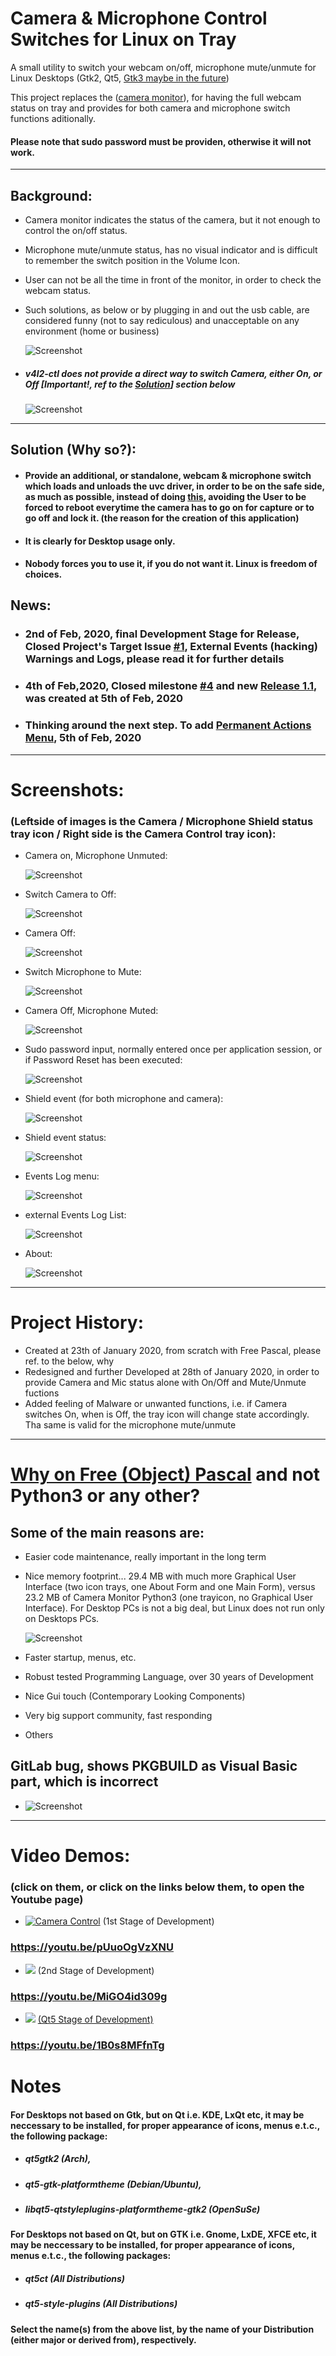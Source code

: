 # Camera & Microphone Control Switches for Linux on Tray

A small utility to switch your webcam on/off, microphone mute/unmute for Linux Desktops (Gtk2, Qt5, [Gtk3 maybe in the future](https://gitlab.com/psposito/camera-control-webcam-switch-indicator/issues/4))

This project replaces the ([camera monitor](https://launchpad.net/cameramonitor)), for having the full webcam status on tray and provides for both camera and microphone switch functions aditionally.

#### Please note that sudo password must be providen, otherwise it will not work. 

--------------------------------------------------------------------------------------------------------------------------------------------------------------------

## Background:

- Camera monitor indicates the status of the camera, but it not enough to control the on/off status.
- Microphone mute/unmute status, has no visual indicator and is difficult to remember the switch position in the Volume Icon.
- User can not be all the time in front of the monitor, in order to check the webcam status.
- Such solutions, as below or by plugging in and out the usb cable, are considered funny (not to say rediculous) and unacceptable on any environment (home or business)

    ![Screenshot](https://imgur.com/MmQeg2Y.png)

- ##### v4l2-ctl does not provide a direct way to switch Camera, either On, or Off [Important!, ref to the [Solution](https://gitlab.com/psposito/camera-control-webcam-switch-indicator/-/blob/master/README.md#solution-why-so)] section below

    ![Screenshot](https://imgur.com/wF4RCu5.png)
---------------------------------------------------------------------------------------------------------------------------------------------------------------------

## Solution (Why so?):

- #### Provide an additional, or standalone, webcam & microphone switch which loads and unloads the uvc driver, in order to be on the safe side, as much as possible, instead of doing [this](https://linoxide.com/linux-how-to/disable-webcam-microphone-linux/), avoiding the User to be forced to reboot everytime the camera has to go on for capture or to go off and lock it. (the reason for the creation of this application)
- #### It is clearly for Desktop usage only.
- #### Nobody forces you to use it, if you do not want it. Linux is freedom of choices.

## News:

- ### 2nd of Feb, 2020, final Development Stage for Release, Closed Project's Target Issue [#1](https://gitlab.com/psposito/camera-control-webcam-switch-indicator/issues/1), External Events (hacking) Warnings and Logs, please read it for further details
- ### 4th of Feb,2020, Closed milestone [#4](https://gitlab.com/psposito/camera-control-webcam-switch-indicator/issues/4) and new [Release 1.1](https://gitlab.com/psposito/camera-control-webcam-switch-indicator/-/tags/1.1), was created at 5th of Feb, 2020
- ### Thinking around the next step. To add [Permanent Actions Menu](https://imgur.com/vw6zPPM.png), 5th of Feb, 2020
---------------------------------------------------------------------------------------------------------------------------------------------------------------------

# Screenshots: 
### (Leftside of images is the Camera / Microphone Shield status tray icon / Right side is the Camera Control tray icon):

- Camera on, Microphone Unmuted:

    ![Screenshot](https://imgur.com/I8S4mJF.png)    

- Switch Camera to Off:
    
    ![Screenshot](https://imgur.com/JfVuGQY.png) 

- Camera Off:

    ![Screenshot](https://imgur.com/YObzn0e.png)

- Switch Microphone to Mute:
    
    ![Screenshot](https://imgur.com/arNUBSa.png)

- Camera Off, Microphone Muted:

    ![Screenshot](https://imgur.com/c4OU1SX.png)

- Sudo password input, normally entered once per application session, or if Password Reset has been executed:
    
    ![Screenshot](https://imgur.com/kJgWbmI.png)   

- Shield event (for both microphone and camera):
    
    ![Screenshot](https://imgur.com/wbHBcjG.png)

- Shield event status:

    ![Screenshot](https://imgur.com/EDK0Liu.png)
    
- Events Log menu:
    
    ![Screenshot](https://imgur.com/9KKZa2u.png)

- external Events Log List:
    
    ![Screenshot](https://imgur.com/5f5K4d8.png)

- About: 

    ![Screenshot](https://imgur.com/XB9hrBY.png)

---------------------------------------------------------------------------------------------------------------------------------------------------------------------
# Project History:

- Created at 23th of January 2020, from scratch with Free Pascal, please ref. to the below, why
- Redesigned and further Developed at 28th of January 2020, in order to provide Camera and Mic status alone with On/Off and Mute/Unmute fuctions   
- Added feeling of Malware or unwanted functions, i.e. if Camera switches On, when is Off, the tray icon will change state accordingly. Tha same is valid for the microphone mute/unmute

---------------------------------------------------------------------------------------------------------------------------------------------------------------------
# [Why on Free (Object) Pascal](https://dubst3pp4.github.io/post/2017-10-03-why-i-use-object-pascal/) and not Python3 or any other?

## Some of the main reasons are:

- Easier code maintenance, really important in the long term

- Nice memory footprint... 29.4 MB with much more Graphical User Interface (two icon trays, one About Form and one Main Form), versus 23.2 MB of Camera Monitor Python3 (one trayicon, no Graphical User Interface). For Desktop PCs is not a big deal, but Linux does not run only on Desktops PCs.

    ![Screenshot](https://imgur.com/A7rIahz.png)
    
- Faster startup, menus, etc. 
- Robust tested Programming Language, over 30 years of Development
- Nice Gui touch (Contemporary Looking Components)
- Very big support community, fast responding
- Others

## GitLab bug, shows PKGBUILD as Visual Basic part, which is incorrect

-   ![Screenshot](https://imgur.com/hb9FcKJ.png)
    
    
----------------------------------------------------------------------------------------------------------------------------------------------------------------------
# Video Demos: 

### (click on them, or click on the links below them, to open the Youtube page)

-   [![Camera Control](http://img.youtube.com/vi/pUuoOgVzXNU/0.jpg)](http://www.youtube.com/watch?v=pUuoOgVzXNU "Camera Control Video") (1st Stage of Development)

###         https://youtu.be/pUuoOgVzXNU 

-   [![](http://img.youtube.com/vi/MiGO4id309g/0.jpg)](http://www.youtube.com/watch?v=MiGO4id309g "Camera and Microphone Control for Linux 2") (2nd Stage of Development)

###         https://youtu.be/MiGO4id309g 

-   [![](http://img.youtube.com/vi/1B0s8MFfnTg/0.jpg)](http://www.youtube.com/watch?v=1B0s8MFfnTg "CameraControlQt5") [(Qt5 Stage of Development)](https://gitlab.com/psposito/camera-control-webcam-switch-indicator/issues/4)

###         https://youtu.be/1B0s8MFfnTg

# Notes

#### For Desktops not based on Gtk, but on Qt i.e. KDE, LxQt etc, it may be neccessary to be installed, for proper appearance of icons, menus e.t.c., the following package: 

- ##### qt5gtk2 (Arch), 
- ##### qt5-gtk-platformtheme (Debian/Ubuntu),
- ##### libqt5-qtstyleplugins-platformtheme-gtk2 (OpenSuSe) 

#### For Desktops not based on Qt, but on GTK i.e. Gnome, LxDE, XFCE etc, it may be neccessary to be installed, for proper appearance of icons, menus e.t.c., the following packages: 

- ##### qt5ct (All Distributions)
- ##### qt5-style-plugins (All Distributions)


#### Select the name(s) from the above list, by the name of your Distribution (either major or derived from), respectively.